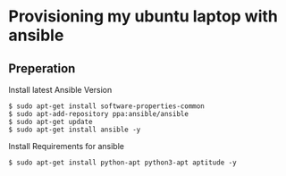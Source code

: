 # Provisioning my ubuntu laptop with ansible

## Preperation

Install latest Ansible Version

```
$ sudo apt-get install software-properties-common
$ sudo apt-add-repository ppa:ansible/ansible
$ sudo apt-get update
$ sudo apt-get install ansible -y
```

Install Requirements for ansible

```
$ sudo apt-get install python-apt python3-apt aptitude -y
```